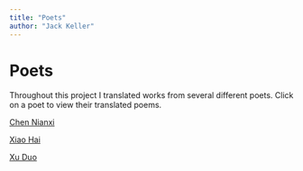 ```yaml
---
title: "Poets"
author: "Jack Keller"
---
```


# Poets

Throughout this project I translated works from several different poets. Click on a poet to view their translated poems.

<!---![image](/images/orange.png)--->

[Chen Nianxi](/poets/chenNianxi)

[Xiao Hai](/poets/xiaoHai)

[Xu Duo](/poets/xuDuo)


